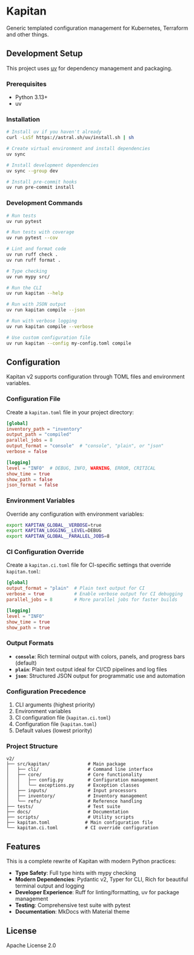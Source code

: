 # Kapitan

Generic templated configuration management for Kubernetes, Terraform and other things.

## Development Setup

This project uses [uv](https://github.com/astral-sh/uv) for dependency management and packaging.

### Prerequisites

- Python 3.13+
- uv

### Installation

```bash
# Install uv if you haven't already
curl -LsSf https://astral.sh/uv/install.sh | sh

# Create virtual environment and install dependencies
uv sync

# Install development dependencies
uv sync --group dev

# Install pre-commit hooks
uv run pre-commit install
```

### Development Commands

```bash
# Run tests
uv run pytest

# Run tests with coverage
uv run pytest --cov

# Lint and format code
uv run ruff check .
uv run ruff format .

# Type checking
uv run mypy src/

# Run the CLI
uv run kapitan --help

# Run with JSON output
uv run kapitan compile --json

# Run with verbose logging
uv run kapitan compile --verbose

# Use custom configuration file
uv run kapitan --config my-config.toml compile
```

## Configuration

Kapitan v2 supports configuration through TOML files and environment variables.

### Configuration File

Create a `kapitan.toml` file in your project directory:

```toml
[global]
inventory_path = "inventory"
output_path = "compiled"
parallel_jobs = 8
output_format = "console"  # "console", "plain", or "json"
verbose = false

[logging]
level = "INFO"  # DEBUG, INFO, WARNING, ERROR, CRITICAL
show_time = true
show_path = false
json_format = false
```

### Environment Variables

Override any configuration with environment variables:

```bash
export KAPITAN_GLOBAL__VERBOSE=true
export KAPITAN_LOGGING__LEVEL=DEBUG
export KAPITAN_GLOBAL__PARALLEL_JOBS=8
```

### CI Configuration Override

Create a `kapitan.ci.toml` file for CI-specific settings that override `kapitan.toml`:

```toml
[global]
output_format = "plain"  # Plain text output for CI
verbose = true           # Enable verbose output for CI debugging
parallel_jobs = 8        # More parallel jobs for faster builds

[logging]
level = "INFO"
show_time = true
show_path = true
```

### Output Formats

- **`console`**: Rich terminal output with colors, panels, and progress bars (default)
- **`plain`**: Plain text output ideal for CI/CD pipelines and log files
- **`json`**: Structured JSON output for programmatic use and automation

### Configuration Precedence

1. CLI arguments (highest priority)
2. Environment variables
3. CI configuration file (`kapitan.ci.toml`)
4. Configuration file (`kapitan.toml`)
5. Default values (lowest priority)

### Project Structure

```
v2/
├── src/kapitan/              # Main package
│   ├── cli/                  # Command line interface
│   ├── core/                 # Core functionality
│   │   ├── config.py         # Configuration management
│   │   └── exceptions.py     # Exception classes
│   ├── inputs/               # Input processors
│   ├── inventory/            # Inventory management
│   └── refs/                 # Reference handling
├── tests/                    # Test suite
├── docs/                     # Documentation
├── scripts/                  # Utility scripts
├── kapitan.toml             # Main configuration file
└── kapitan.ci.toml          # CI override configuration
```

## Features

This is a complete rewrite of Kapitan with modern Python practices:

- **Type Safety**: Full type hints with mypy checking
- **Modern Dependencies**: Pydantic v2, Typer for CLI, Rich for beautiful terminal output and logging
- **Developer Experience**: Ruff for linting/formatting, uv for package management
- **Testing**: Comprehensive test suite with pytest
- **Documentation**: MkDocs with Material theme

## License

Apache License 2.0